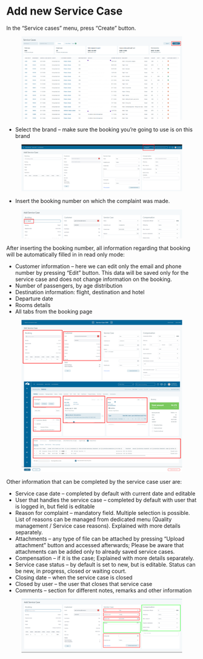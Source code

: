 # Add new Service Case

In the “Service cases” menu, press “Create” button.

<figure><img src="../.gitbook/assets/image (232).png" alt=""><figcaption></figcaption></figure>

* Select the brand – make sure the booking you’re going to use is on this brand

<figure><img src="../.gitbook/assets/image (233).png" alt=""><figcaption></figcaption></figure>

* Insert the booking number on which the complaint was made.

<figure><img src="../.gitbook/assets/image (9) (1) (1) (1) (1) (1) (1) (1) (1) (1) (1) (1) (1) (1) (1) (1) (1) (1).png" alt=""><figcaption></figcaption></figure>

After inserting the booking number, all information regarding that booking will be automatically filled in in read only mode:

* Customer information – here we can edit only the email and phone number by pressing “Edit” button. This data will be saved only for the service case and does not change information on the booking.
* Number of passengers, by age distribution
* Destination information: flight, destination and hotel
* Departure date
* Rooms details
* All tabs from the booking page

<figure><img src="../.gitbook/assets/image (3) (1) (1) (1) (1) (1).png" alt=""><figcaption></figcaption></figure>

Other information that can be completed by the service case user are:

* Service case date – completed by default with current date and editable
* User that handles the service case – completed by default with user that is logged in, but field is editable
* Reason for complaint – mandatory field. Multiple selection is possible. List of reasons can be managed from dedicated menu (Quality management / Service case reasons). Explained with more details separately.
* Attachments – any type of file can be attached by pressing “Upload attachment” button and accessed afterwards; Please be aware that attachments can be added only to already saved service cases.
* Compensation – if it is the case; Explained with more details separately.
* Service case status – by default is set to new, but is editable. Status can be new, in progress, closed or waiting court.
* Closing date – when the service case is closed
* Closed by user – the user that closes that service case
* Comments – section for different notes, remarks and other information

<figure><img src="../.gitbook/assets/image (234).png" alt=""><figcaption></figcaption></figure>
